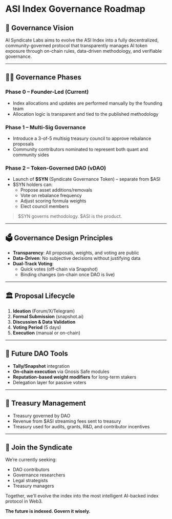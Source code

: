 # ASI Index Governance Roadmap

## 🧱 Governance Vision
AI Syndicate Labs aims to evolve the ASI Index into a fully decentralized, community-governed protocol that transparently manages AI token exposure through on-chain rules, data-driven methodology, and verifiable governance.

---

## 🧑‍⚖️ Governance Phases

### Phase 0 – **Founder-Led** (Current)
- Index allocations and updates are performed manually by the founding team
- Allocation logic is transparent and tied to the published methodology

### Phase 1 – **Multi-Sig Governance**
- Introduce a 3-of-5 multisig treasury council to approve rebalance proposals
- Community contributors nominated to represent both quant and community sides

### Phase 2 – **Token-Governed DAO (vDAO)**
- Launch of **$SYN** (Syndicate Governance Token) – separate from $ASI
- $SYN holders can:
  - Propose asset additions/removals
  - Vote on rebalance frequency
  - Adjust scoring formula weights
  - Elect council members

> $SYN governs methodology. $ASI is the product.

---

## 🗳️ Governance Design Principles
- **Transparency**: All proposals, weights, and voting are public
- **Data-Driven**: No subjective decisions without justifying data
- **Dual-Track Voting**:
  - Quick votes (off-chain via Snapshot)
  - Binding changes (on-chain once DAO is live)

---

## 🏛️ Proposal Lifecycle
1. **Ideation** (Forum/X/Telegram)
2. **Formal Submission** (snapshot.ai)
3. **Discussion & Data Validation**
4. **Voting Period** (5 days)
5. **Execution** (manual or on-chain)

---

## 🧩 Future DAO Tools
- **Tally/Snapshot** integration
- **On-chain execution** via Gnosis Safe modules
- **Reputation-based weight modifiers** for long-term stakers
- Delegation layer for passive voters

---

## 🔐 Treasury Management
- Treasury governed by DAO
- Revenue from $ASI streaming fees sent to treasury
- Treasury used for audits, grants, R&D, and contributor incentives

---

## 🤝 Join the Syndicate
We’re currently seeking:
- DAO contributors
- Governance researchers
- Legal strategists
- Treasury managers

Together, we'll evolve the index into the most intelligent AI-backed index protocol in Web3.

**The future is indexed. Govern it wisely.**
